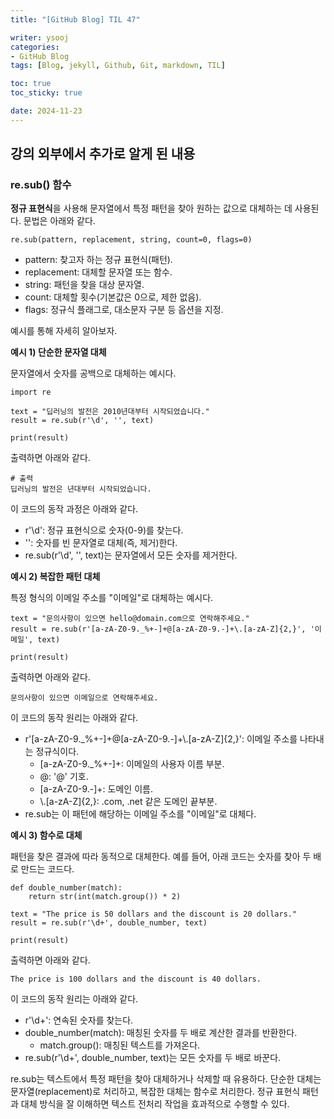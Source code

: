 ```yaml
---
title: "[GitHub Blog] TIL 47"

writer: ysooj
categories:
- GitHub Blog
tags: [Blog, jekyll, Github, Git, markdown, TIL]

toc: true
toc_sticky: true

date: 2024-11-23
---
```


## **강의 외부에서 추가로 알게 된 내용**

### **re.sub() 함수**

**정규 표현식**을 사용해 문자열에서 특정 패턴을 찾아 원하는 값으로 대체하는 데 사용된다. 문법은 아래와 같다.

```
re.sub(pattern, replacement, string, count=0, flags=0)
```

-   pattern: 찾고자 하는 정규 표현식(패턴).
-   replacement: 대체할 문자열 또는 함수.
-   string: 패턴을 찾을 대상 문자열.
-   count: 대체할 횟수(기본값은 0으로, 제한 없음).
-   flags: 정규식 플래그로, 대소문자 구분 등 옵션을 지정.

예시를 통해 자세히 알아보자.

**예시 1) 단순한 문자열 대체**

문자열에서 숫자를 공백으로 대체하는 예시다.

```
import re

text = "딥러닝의 발전은 2010년대부터 시작되었습니다."
result = re.sub(r'\d', '', text)

print(result)
```

출력하면 아래와 같다.

```
# 출력
딥러닝의 발전은 년대부터 시작되었습니다.
```

이 코드의 동작 과정은 아래와 같다.

-   r'\\d': 정규 표현식으로 숫자(0-9)를 찾는다.
-   '': 숫자를 빈 문자열로 대체(즉, 제거)한다.
-   re.sub(r'\\d', '', text)는 문자열에서 모든 숫자를 제거한다.

**예시 2) 복잡한 패턴 대체**

특정 형식의 이메일 주소를 "이메일"로 대체하는 예시다.

```
text = "문의사항이 있으면 hello@domain.com으로 연락해주세요."
result = re.sub(r'[a-zA-Z0-9._%+-]+@[a-zA-Z0-9.-]+\.[a-zA-Z]{2,}', '이메일', text)

print(result)
```

출력하면 아래와 같다.

```
문의사항이 있으면 이메일으로 연락해주세요.
```

이 코드의 동작 원리는 아래와 같다.

-   r'\[a-zA-Z0-9.\_%+-\]+@\[a-zA-Z0-9.-\]+\\.\[a-zA-Z\]{2,}': 이메일 주소를 나타내는 정규식이다.
    -   \[a-zA-Z0-9.\_%+-\]+: 이메일의 사용자 이름 부분.
    -   @: '@' 기호.
    -   \[a-zA-Z0-9.-\]+: 도메인 이름.
    -   \\.\[a-zA-Z\]{2,}: .com, .net 같은 도메인 끝부분.
-   re.sub는 이 패턴에 해당하는 이메일 주소를 "이메일"로 대체다.

**예시 3) 함수로 대체**

패턴을 찾은 결과에 따라 동적으로 대체한다. 예를 들어, 아래 코드는 숫자를 찾아 두 배로 만드는 코드다.

```
def double_number(match):
    return str(int(match.group()) * 2)

text = "The price is 50 dollars and the discount is 20 dollars."
result = re.sub(r'\d+', double_number, text)

print(result)
```

출력하면 아래와 같다.

```
The price is 100 dollars and the discount is 40 dollars.
```

이 코드의 동작 원리는 아래와 같다.

-   r'\\d+': 연속된 숫자를 찾는다.
-   double\_number(match): 매칭된 숫자를 두 배로 계산한 결과를 반환한다.
    -   match.group(): 매칭된 텍스트를 가져온다.
-   re.sub(r'\\d+', double\_number, text)는 모든 숫자를 두 배로 바꾼다.

re.sub는 텍스트에서 특정 패턴을 찾아 대체하거나 삭제할 때 유용하다. 단순한 대체는 문자열(replacement)로 처리하고, 복잡한 대체는 함수로 처리한다. 정규 표현식 패턴과 대체 방식을 잘 이해하면 텍스트 전처리 작업을 효과적으로 수행할 수 있다.